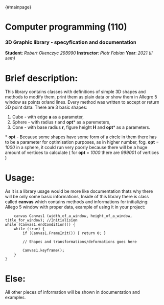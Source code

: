 {#mainpage}
# Computer programming (110)
### 3D Graphic library - specyfication and documentation
**Student**: *Robert Okenczyc 298990* 
**Instructor**: *Piotr Fabian* 
**Year**: *2021 (II sem)*

# Brief description:
This library contains classes with definitions of simple 3D shapes and methods to modify them, print them as plain data or show them in Allegro 5 window as points or/and lines. Every method was written to accept or return 3D point data. 
There are 3 basic shapes:

 1. Cube - with edge **a** as a parameter,
 2. Sphere - with radius **r** and **opt*** as a paremeters,
 3. Cone - with base radius **r**, figure height **H** and **opt*** as a parameters.

\* **opt** - Because some shapes have some form of a circle in them there has to be a parameter for optimisation purposes, as in higher number, fog. **opt** = *1000* in a sphere, it could run very poorly because there will be a huge amount of vertices to calculate ( for **opt** = *1000* there are *999001* of vertices )

# Usage:
As it is a library usage would be more like documentation thats why there will be only some basic informations,
Inside of this library there is class called **canvas** which contains methods and informations for initializing Allego 5 window with proper data, example of using it in your project:

        canvas Canvas1 (width_of_a_window, height_of_a_window, title_for_window); //Initialision
    while (Canvas1.endCondition()) {
        while (true) {
            if (Canvas1.FrameInit()) { return 0; }
			
			// Shapes and transformations/deformations goes here

            Canvas1.keyframe();
        }
    }
# Else:
All other pieces of information will be shown in documentation and examples.
